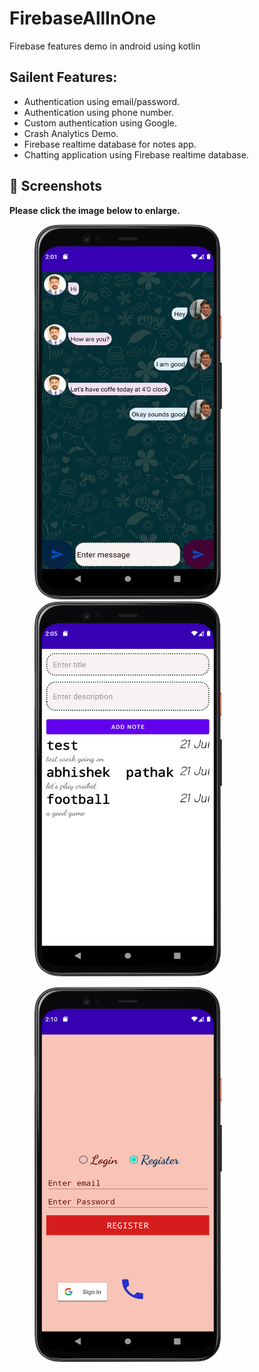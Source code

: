 # FirebaseAllInOne
Firebase features demo in android using kotlin

## Sailent Features:
- Authentication using email/password.
- Authentication using phone number.
- Custom authentication using Google.
- Crash Analytics Demo.
- Firebase realtime database for notes app.
- Chatting application using Firebase realtime database.

## 📸 Screenshots

**Please click the image below to enlarge.**

<img src="https://github.com/cheetahmail007/FirebaseAllInOne/blob/master/app/src/main/java/com/learning/b38firebasedemo/assets/img.png" height="600" width="300" hspace="40"><img src="https://github.com/cheetahmail007/FirebaseAllInOne/blob/master/app/src/main/java/com/learning/b38firebasedemo/assets/img_1.png" height="600" width="300" hspace="40">

<img src="https://github.com/cheetahmail007/FirebaseAllInOne/blob/master/app/src/main/java/com/learning/b38firebasedemo/assets/img_2.png" height="600" width="300" hspace="40">


